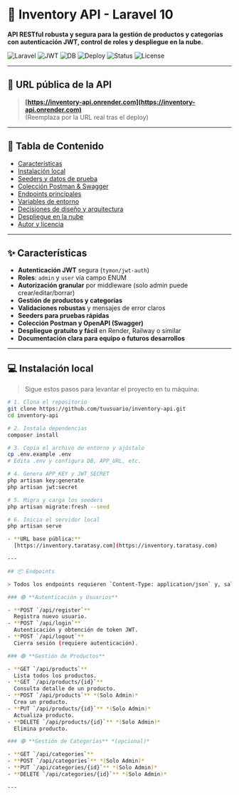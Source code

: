 # 🛒 Inventory API - Laravel 10

**API RESTful robusta y segura para la gestión de productos y categorías con autenticación JWT, control de roles y despliegue en la nube.**

![Laravel](https://img.shields.io/badge/Framework-Laravel%2010-red?logo=laravel)
![JWT](https://img.shields.io/badge/Auth-JWT-blue)
![DB](https://img.shields.io/badge/Database-MySQL%20%7C%20PostgreSQL-brightgreen)
![Deploy](https://img.shields.io/badge/Deployed-Render%20%7C%20Railway-orange)
![Status](https://img.shields.io/badge/API-Online-success)
![License](https://img.shields.io/github/license/tuusuario/inventory-api)

---

## 🚀 URL pública de la API

> **[https://inventory-api.onrender.com](https://inventory-api.onrender.com)**  
> (Reemplaza por la URL real tras el deploy)

---

## 📝 Tabla de Contenido

- [Características](#características)
- [Instalación local](#instalación-local)
- [Seeders y datos de prueba](#seeders-y-datos-de-prueba)
- [Colección Postman & Swagger](#colección-postman--swagger)
- [Endpoints principales](#endpoints-principales)
- [Variables de entorno](#variables-de-entorno)
- [Decisiones de diseño y arquitectura](#decisiones-de-diseño-y-arquitectura)
- [Despliegue en la nube](#despliegue-en-la-nube)
- [Autor y licencia](#autor-y-licencia)

---

## ✨ Características

- **Autenticación JWT** segura (`tymon/jwt-auth`)
- **Roles**: `admin` y `user` vía campo ENUM
- **Autorización granular** por middleware (solo admin puede crear/editar/borrar)
- **Gestión de productos y categorías**
- **Validaciones robustas** y mensajes de error claros
- **Seeders para pruebas rápidas**
- **Colección Postman y OpenAPI (Swagger)**
- **Despliegue gratuito y fácil** en Render, Railway o similar
- **Documentación clara para equipo o futuros desarrollos**

---

## 💻 Instalación local

> Sigue estos pasos para levantar el proyecto en tu máquina:

```bash
# 1. Clona el repositorio
git clone https://github.com/tuusuario/inventory-api.git
cd inventory-api

# 2. Instala dependencias
composer install

# 3. Copia el archivo de entorno y ajústalo
cp .env.example .env
# Edita .env y configura DB, APP_URL, etc.

# 4. Genera APP_KEY y JWT_SECRET
php artisan key:generate
php artisan jwt:secret

# 5. Migra y carga los seeders
php artisan migrate:fresh --seed

# 6. Inicia el servidor local
php artisan serve

- **URL base pública:**  
  [https://inventory.taratasy.com](https://inventory.taratasy.com)

---

## 📦 Endpoints

> Todos los endpoints requieren `Content-Type: application/json` y, salvo `/login` y `/register`, un JWT `Authorization: Bearer {token}`.

### 🟢 **Autenticación y Usuarios**

- **POST `/api/register`**  
  Registra nuevo usuario.
- **POST `/api/login`**  
  Autenticación y obtención de token JWT.
- **POST `/api/logout`**  
  Cierra sesión (requiere autenticación).

### 🟢 **Gestión de Productos**

- **GET `/api/products`**  
  Lista todos los productos.
- **GET `/api/products/{id}`**  
  Consulta detalle de un producto.
- **POST `/api/products`** *(Solo Admin)*  
  Crea un producto.
- **PUT `/api/products/{id}`** *(Solo Admin)*  
  Actualiza producto.
- **DELETE `/api/products/{id}`** *(Solo Admin)*  
  Elimina producto.

### 🟢 **Gestión de Categorías** *(opcional)*

- **GET `/api/categories`**
- **POST `/api/categories`** *(Solo Admin)*
- **PUT `/api/categories/{id}`** *(Solo Admin)*
- **DELETE `/api/categories/{id}`** *(Solo Admin)*

---
